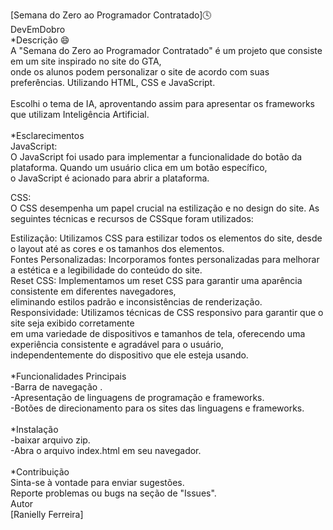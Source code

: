
[Semana do Zero ao Programador Contratado]🕓 <br>
DevEmDobro<br>
*Descrição 😄<br>
A "Semana do Zero ao Programador Contratado" é um projeto que consiste em um site inspirado no site do GTA,<br>
onde os alunos podem personalizar o site de acordo com suas preferências. Utilizando HTML, CSS e JavaScript.<br>
<br>
Escolhi o tema de IA, aproventando assim para apresentar os frameworks que utilizam Inteligência Artificial.<br>
<br>
*Esclarecimentos<br>
JavaScript:<br>
O JavaScript foi usado para implementar a funcionalidade do botão da plataforma. Quando um usuário clica em um botão específico, <br>
o JavaScript é acionado para abrir a plataforma.<br>

CSS:<br>
O CSS desempenha um papel crucial na estilização e no design do site. As seguintes técnicas e recursos de CSSque foram utilizados:<br>

Estilização: Utilizamos CSS para estilizar todos os elementos do site, desde o layout até as cores e os tamanhos dos elementos.<br>
Fontes Personalizadas: Incorporamos fontes personalizadas para melhorar a estética e a legibilidade do conteúdo do site.<br>
Reset CSS: Implementamos um reset CSS para garantir uma aparência consistente em diferentes navegadores, <br>
eliminando estilos padrão e inconsistências de renderização.<br>
Responsividade: Utilizamos técnicas de CSS responsivo para garantir que o site seja exibido corretamente <br>
em uma variedade de dispositivos e tamanhos de tela, oferecendo uma experiência consistente e agradável para o usuário, <br>
independentemente do dispositivo que ele esteja usando.<br>
<br>
*Funcionalidades Principais<br>
-Barra de navegação .<br>
-Apresentação de linguagens de programação e frameworks.<br>
-Botões de direcionamento para os sites das linguagens e frameworks.<br>
<br>
*Instalação<br>
-baixar arquivo zip.<br>
-Abra o arquivo index.html em seu navegador.<br>
<br>
*Contribuição<br>
Sinta-se à vontade para enviar sugestões.<br>
Reporte problemas ou bugs na seção de "Issues".<br>
Autor<br>
[Ranielly Ferreira]
